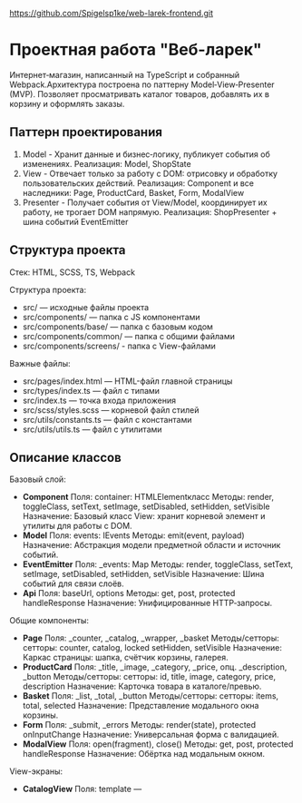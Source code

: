 https://github.com/Spigelsp1ke/web-larek-frontend.git
# Проектная работа "Веб-ларек"
Интернет‑магазин, написанный на TypeScript и собранный Webpack.Архитектура построена по паттерну Model‑View‑Presenter (MVP). Позволяет просматривать каталог товаров, добавлять их в корзину и оформлять заказы. 

## Паттерн проектирования
1. Model - Хранит данные и бизнес‑логику, публикует события об изменениях. 
Реализация: Model<T>, ShopState
2. View - Отвечает только за работу с DOM: отрисовку и обработку пользовательских действий.
Реализация: Component<T> и все наследники: Page, ProductCard, Basket, Form, ModalView
3. Presenter - Получает события от View/Model, координирует их работу, не трогает DOM напрямую.
Реализация: ShopPresenter + шина событий EventEmitter

## Структура проекта

Стек: HTML, SCSS, TS, Webpack

Структура проекта:
- src/ — исходные файлы проекта
- src/components/ — папка с JS компонентами
- src/components/base/ — папка с базовым кодом
- src/components/common/ — папка с общими файлами
- src/components/screens/ - папка с View-файлами

Важные файлы:
- src/pages/index.html — HTML-файл главной страницы
- src/types/index.ts — файл с типами
- src/index.ts — точка входа приложения
- src/scss/styles.scss — корневой файл стилей
- src/utils/constants.ts — файл с константами
- src/utils/utils.ts — файл с утилитами

## Опиcание классов
Базовый слой:
- **Component<T>** 
Поля: container: HTMLElementкласс 
Методы: render, toggleClass, setText, setImage, setDisabled, setHidden, setVisible
Назначение: Базовый класс View: хранит корневой элемент и утилиты для работы c DOM.
- **Model<T>** 
Поля: events: IEvents 
Методы: emit(event, payload)
Назначение: Абстракция модели предметной области и источник событий.
- **EventEmitter** 
Поля: _events: Map
Методы: render, toggleClass, setText, setImage, setDisabled, setHidden, setVisible
Назначение: Шина событий для связи слоёв.
- **Api** 
Поля: baseUrl, options
Методы: get, post, protected handleResponse
Назначение: Унифицированные HTTP‑запросы.

Общие компоненты:
- **Page** 
Поля: \_counter, \_catalog, \_wrapper, \_basket
Методы/сетторы: сетторы: counter, catalog, locked setHidden, setVisible
Назначение: Каркас страницы: шапка, счётчик корзины, галерея.
- **ProductCard** 
Поля: \_title, \_image, \_category, \_price, опц. \_description, \_button
Методы/сетторы: сетторы: id, title, image, category, price, description
Назначение: Карточка товара в каталоге/превью.
- **Basket** 
Поля: \_list, \_total, \_button
Методы/сетторы: сетторы: items, total, selected
Назначение: Представление модального окна корзины.
- **Form<T>** 
Поля: \_submit, \_errors
Методы: render(state), protected onInputChange
Назначение: Универсальная форма с валидацией.
- **ModalView** 
Поля: open(fragment), close()
Методы: get, post, protected handleResponse
Назначение: Обёртка над модальным окном.

View-экраны:
- **CatalogView** 
Поля: template — <template id="card-catalog">
Методы: private render(products); подписка на ui:catalog в конструкторе
Назначение: Генерирует карточки каталога, эмитит card:select
- **PreviewView** 
Поля: template — <template id="card-preview">
Методы: show(product) — заполняет карточку, открывает модалку
Назначение: Быстрый просмотр товара
- **BasketView** 
Поля: template — <template id="basket">	
Методы: show() — обновить список, сумму и открыть
private update()
Назначение: Корзина с товарами
- **OrderAddressView** 
Поля: template — <template id="order">	
Методы: show() — форма адреса и выбора оплаты; валидация
Назначение: Шаг 1 оформления
- **OrderContactsView** 
Поля: template — <template id="contacts">	
Методы: show() — форма контактов, использует Form<T>
Назначение: Шаг 2 оформления
- **SuccessView** 
Поля: template — <template id="success">
Методы: show(result) — выводит id заказа / списанную сумму
Назначение: Экран «Спасибо за заказ»

Presenter:
- **ShopPresenter.ts**
Назначение: Связывает Model и View через события. Не работает с DOM напрямую — получает готовые шаблоны от View. Инстанциирует все View-классы; слушает пользовательские события → вызывает методы модели и показывает нужные View;загружает каталог при старте

## Пользовательские события
```
catalog:change
```
Расположение: ShopState.setCatalog
Назначение: Каталог изменился, нужно перерисовать витрину.

```
card:select
```
Расположение: ProductCard → ShopPresenter
Назначение: Пользователь открыл превью товара.

```
basket:add
```
Расположение: PreviewView (кнопка «В корзину»)
Назначение: Добавить товар в корзину.

```
basket:remove
```
Расположение: BasketView (крестик у позиции)
Назначение: Удалить товар в корзину.

```
basket:open	
```
Расположение: Page (клик по иконке корзины)
Назначение: Открыть окно корзины.

```
ui:basket-counter	
```
Расположение: Presenter
Назначение: Показать количество товаров на иконке корзины.

```
modal:open / modal:close
```
Расположение: ModalView
Назначение: Состояние модального окна — открыто / закрыто.

```
ui:catalog	
```
Расположение: Presenter
Назначение: Передать витрину в представление.

```
order:step1:complete
```
Расположение: OrderAddressView
Назначение: Пользователь заполнил адрес и способ оплаты.

```
order:complete
```
Расположение: OrderContactsView
Назначение: Пользователь подтвердил контакты — оформить заказ

```
basket:update
```
Расположение: ShopState.addItem / removeItem
Назначение: Изменение конкретного поля формы.

```
order:success
```
Расположение: Presenter (после MarketAPI.order)
Назначение: Заказ успешно создан; показать экран «Спасибо».


## Установка и запуск
Для установки и запуска проекта необходимо выполнить команды

```
npm install
npm run start
```

или

```
yarn
yarn start
```
## Сборка

```
npm run build
```

или

```
yarn build
```





